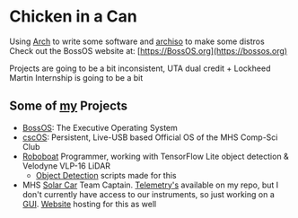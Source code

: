 # Chicken in a Can
Using [Arch](https://github.com/archlinux) to write some software and [archiso](https://github.com/archlinux/archiso) to make some distros  
Check out the BossOS website at: [https://BossOS.org](https://bossos.org)

Projects are going to be a bit inconsistent, UTA dual credit + Lockheed Martin Internship is going to be a bit

## Some of [my](https://github.com/Chicken-in-a-Can) Projects
 - [BossOS](https://github.com/Chicken-in-a-Can/BossOS): The Executive Operating System
 - [cscOS](https://github.com/Chicken-in-a-Can/cscOS): Persistent, Live-USB based Official OS of the MHS Comp-Sci Club
 - [Roboboat](https://github.com/MHSeals) Programmer, working with TensorFlow Lite object detection & Velodyne VLP-16 LiDAR
   - [Object Detection](https://github.com/Chicken-in-a-Can/obj-detection) scripts made for this
 - MHS [Solar Car](https://solarcarchallenge.org) Team Captain. [Telemetry's](https://github.com/Chicken-in-a-Can/telemetry) available on my repo, but I don't currently have access to our instruments, so just working on a [GUI](https://docs.python.org/3/library/tkinter.html). [Website](mhssolarracing.com) hosting for this as well

